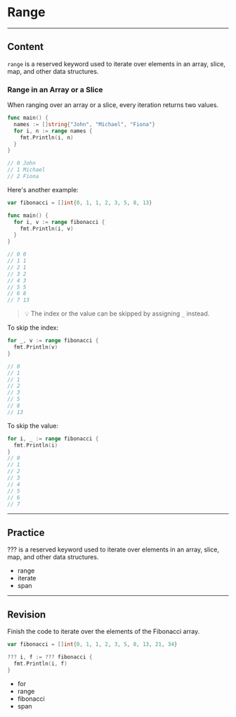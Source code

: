 ﻿---
author: Stefan-Stojanovic

type: normal

category: how to

---

# Range

---
## Content

`range` is a reserved keyword used to iterate over elements in an array, slice, map, and other data structures.

### Range in an Array or a Slice

When ranging over an array or a slice, every iteration returns two values.

```go
func main() {
  names := []string{"John", "Michael", "Fiona"}
  for i, n := range names {
    fmt.Println(i, n)
  }
}

// 0 John
// 1 Michael
// 2 Fiona
```

Here's another example:
```go
var fibonacci = []int{0, 1, 1, 2, 3, 5, 8, 13}

func main() {
  for i, v := range fibonacci {
    fmt.Println(i, v)
  }
}

// 0 0
// 1 1
// 2 1
// 3 2
// 4 3
// 5 5
// 6 8
// 7 13
```

> 💡 The index or the value can be skipped by assigning `_` instead.

To skip the index:
```go
for _, v := range fibonacci {
  fmt.Println(v)
}

// 0
// 1
// 1
// 2
// 3
// 5
// 8
// 13
```

To skip the value:
```go
for i, _ := range fibonacci {
  fmt.Println(i)
}
// 0
// 1
// 2
// 3
// 4
// 5
// 6
// 7
```

---
## Practice

??? is a reserved keyword used to iterate over elements in an array, slice, map, and other data structures.

- range
- iterate
- span

---
## Revision

Finish the code to iterate over the elements of the Fibonacci array.

```go
var fibonacci = []int{0, 1, 1, 2, 3, 5, 8, 13, 21, 34}

??? i, f := ??? fibonacci {
  fmt.Println(i, f)
}
```

- for
- range
- fibonacci 
- span
